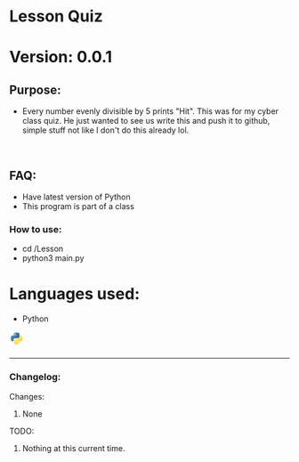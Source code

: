 # Lesson Quiz
# Version: 0.0.1

## Purpose:

- Every number evenly divisible by 5 prints "Hit". This was for my cyber class quiz. He just wanted to see us write this and push it to github, simple stuff not like I don't do this already lol.
<br />

## FAQ:
- Have latest version of Python
- This program is part of a class

### How to use:
- cd /Lesson
- python3 main.py

# Languages used:
- Python
<img align="left" alt="Python" width="26px" src="https://raw.githubusercontent.com/devicons/devicon/master/icons/python/python-original.svg" style="padding-right:10px;" />

<br />
<br />

---

### Changelog:
Changes:
1. None

TODO:
1. Nothing at this current time.
